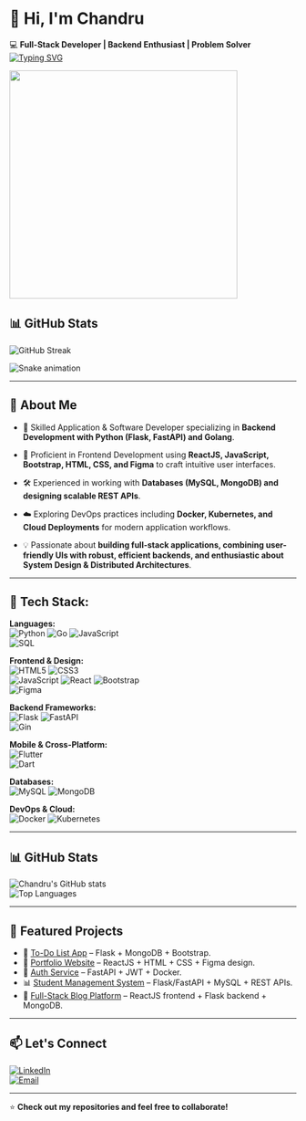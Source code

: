 # 👋 Hi, I'm Chandru  

💻 **Full-Stack Developer | Backend Enthusiast | Problem Solver**
[![Typing SVG](https://readme-typing-svg.herokuapp.com?size=25&color=00BFFF&lines=Hi+👋,+I'm+Chandru;Full-Stack+Developer;Application+%26+Software+Developer;System+Design+Enthusiast)](https://git.io/typing-svg)

<img src="https://media.giphy.com/media/13HgwGsXF0aiGY/giphy.gif" width="400" />

## 📊 GitHub Stats  

![GitHub Streak](https://streak-stats.demolab.com/?user=chandru-mck-2002&theme=highcontrast&fire=FF4500&ring=FFD700)  

![Snake animation](https://github.com/chandru-mck-2002/chandru-mck-2002/blob/output/github-contribution-grid-snake.svg)



---
## 🚀 About Me

- 🌱 Skilled Application & Software Developer specializing in **Backend Development with Python (Flask, FastAPI) and Golang**.

- 🎨 Proficient in Frontend Development using **ReactJS, JavaScript, Bootstrap, HTML, CSS, and Figma** to craft intuitive user interfaces.

- 🛠️ Experienced in working with **Databases (MySQL, MongoDB) and designing scalable REST APIs**.

- ☁️ Exploring DevOps practices including **Docker, Kubernetes, and Cloud Deployments** for modern application workflows.

- 💡 Passionate about **building full-stack applications, combining user-friendly UIs with robust, efficient backends, and enthusiastic about System Design & Distributed Architectures**.
---

## 🧰 Tech Stack:

**Languages:**  
![Python](https://img.shields.io/badge/Python-3776AB?style=for-the-badge&logo=python&logoColor=white) 
![Go](https://img.shields.io/badge/Go-00ADD8?style=for-the-badge&logo=go&logoColor=white) 
![JavaScript](https://img.shields.io/badge/JavaScript-F7DF1E?style=for-the-badge&logo=javascript&logoColor=black)  
![SQL](https://img.shields.io/badge/SQL-336791?style=for-the-badge&logo=postgresql&logoColor=white)

**Frontend & Design:**  
![HTML5](https://img.shields.io/badge/HTML5-E34F26?style=for-the-badge&logo=html5&logoColor=white) 
![CSS3](https://img.shields.io/badge/CSS3-1572B6?style=for-the-badge&logo=css3&logoColor=white)  
![JavaScript](https://img.shields.io/badge/JavaScript-F7DF1E?style=for-the-badge&logo=javascript&logoColor=black) 
![React](https://img.shields.io/badge/React-20232A?style=for-the-badge&logo=react&logoColor=61DAFB) 
![Bootstrap](https://img.shields.io/badge/Bootstrap-563D7C?style=for-the-badge&logo=bootstrap&logoColor=white)  
![Figma](https://img.shields.io/badge/Figma-F24E1E?style=for-the-badge&logo=figma&logoColor=white)  


**Backend Frameworks:**  
![Flask](https://img.shields.io/badge/Flask-000000?style=for-the-badge&logo=flask&logoColor=white) 
![FastAPI](https://img.shields.io/badge/FastAPI-009688?style=for-the-badge&logo=fastapi&logoColor=white)  
![Gin](https://img.shields.io/badge/Gin-00ADD8?style=for-the-badge&logo=go&logoColor=white)

**Mobile & Cross-Platform:**  
![Flutter](https://img.shields.io/badge/Flutter-02569B?style=for-the-badge&logo=flutter&logoColor=white)  
![Dart](https://img.shields.io/badge/Dart-0175C2?style=for-the-badge&logo=dart&logoColor=white)  


**Databases:**  
![MySQL](https://img.shields.io/badge/MySQL-4479A1?style=for-the-badge&logo=mysql&logoColor=white) 
![MongoDB](https://img.shields.io/badge/MongoDB-47A248?style=for-the-badge&logo=mongodb&logoColor=white)  

**DevOps & Cloud:**  
![Docker](https://img.shields.io/badge/Docker-2496ED?style=for-the-badge&logo=docker&logoColor=white) 
![Kubernetes](https://img.shields.io/badge/Kubernetes-326CE5?style=for-the-badge&logo=kubernetes&logoColor=white)  

---

## 📊 GitHub Stats

![Chandru's GitHub stats](https://github-readme-stats.vercel.app/api?username=chandru-mck-2002&show_icons=true&theme=radical)  
![Top Languages](https://github-readme-stats.vercel.app/api/top-langs/?username=chandru-mck-2002&layout=compact&theme=radical)  

---

## 📌 Featured Projects
- 📝 [To-Do List App](https://github.com/your-username/todo-app) – Flask + MongoDB + Bootstrap.  
- 🎨 [Portfolio Website](https://github.com/your-username/portfolio) – ReactJS + HTML + CSS + Figma design.  
- 🔐 [Auth Service](https://github.com/your-username/auth-service) – FastAPI + JWT + Docker.  
- 📊 [Student Management System](https://github.com/your-username/student-db) – Flask/FastAPI + MySQL + REST APIs.  
- 🚀 [Full-Stack Blog Platform](https://github.com/your-username/blog-platform) – ReactJS frontend + Flask backend + MongoDB.  

---

## 📫 Let's Connect
[![LinkedIn](https://img.shields.io/badge/LinkedIn-0A66C2?style=for-the-badge&logo=linkedin&logoColor=white)](https://www.linkedin.com/in/chandrum222/)  
[![Email](https://img.shields.io/badge/Email-D14836?style=for-the-badge&logo=gmail&logoColor=white)](mailto:chandru2002mck@gmail.com)  

---

⭐ **Check out my repositories and feel free to collaborate!**
